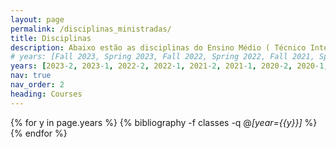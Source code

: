 ```yaml
---
layout: page
permalink: /disciplinas_ministradas/
title: Disciplinas
description: Abaixo estão as disciplinas do Ensino Médio ( Técnico Integrado e Educação de Jovens e Adultos - EJA, Ensino Superior e Pós-graduação) ministradas pelo professor <mark>Mario Lemes</mark> no período entre 2014-2 e 2023-1.
# years: [Fall 2023, Spring 2023, Fall 2022, Spring 2022, Fall 2021, Spring 2021, Fall 2020, Spring 2020, Fall 2019, Spring 2019,  Fall 2018, Spring 2018, Fall 2017, Spring 2017, Fall 2016, Spring 2016, Fall 2015, Spring 2015, Fall 2014, Spring 2014, Fall 2013]
years: [2023-2, 2023-1, 2022-2, 2022-1, 2021-2, 2021-1, 2020-2, 2020-1,2019-2, 2019-1, 2018-2, 2018-1, 2017-2, 2017-1, 2016-2, 2016-1, 2015-2, 2015-1, 2014-2]
nav: true
nav_order: 2
heading: Courses
---
```


<div class="publications">


{% for y in page.years  %}
	{% bibliography -f classes -q @*[year={{y}}]* %}
{% endfor %}

<!-- {% for x in page.publisher  %}
	{%if x == 'UFG' %}
		<h4><mark>UFG</mark></h4>
	{% endif %}
{% endfor %} -->

</div>